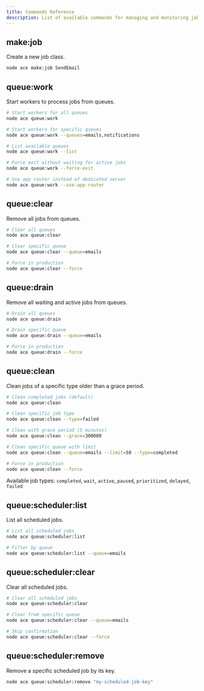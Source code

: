 ```yaml
---
title: Commands Reference
description: List of available commands for managing and monitoring job queues in AdonisJS
---
```


## make:job

Create a new job class.

```bash
node ace make:job SendEmail
```

## queue:work

Start workers to process jobs from queues.

```bash
# Start workers for all queues
node ace queue:work

# Start workers for specific queues
node ace queue:work --queues=emails,notifications

# List available queues
node ace queue:work --list

# Force exit without waiting for active jobs
node ace queue:work --force-exit

# Use app router instead of dedicated server
node ace queue:work --use-app-router
```

## queue:clear

Remove all jobs from queues.

```bash
# Clear all queues
node ace queue:clear

# Clear specific queue
node ace queue:clear --queue=emails

# Force in production
node ace queue:clear --force
```

## queue:drain

Remove all waiting and active jobs from queues.

```bash
# Drain all queues
node ace queue:drain

# Drain specific queue
node ace queue:drain --queue=emails

# Force in production
node ace queue:drain --force
```

## queue:clean

Clean jobs of a specific type older than a grace period.

```bash
# Clean completed jobs (default)
node ace queue:clean

# Clean specific job type
node ace queue:clean --type=failed

# Clean with grace period (5 minutes)
node ace queue:clean --grace=300000

# Clean specific queue with limit
node ace queue:clean --queue=emails --limit=50 --type=completed

# Force in production
node ace queue:clean --force
```

Available job types: `completed`, `wait`, `active`, `paused`, `prioritized`, `delayed`, `failed`

## queue:scheduler:list

List all scheduled jobs.

```bash
# List all scheduled jobs
node ace queue:scheduler:list

# Filter by queue
node ace queue:scheduler:list --queue=emails
```

## queue:scheduler:clear

Clear all scheduled jobs.

```bash
# Clear all scheduled jobs
node ace queue:scheduler:clear

# Clear from specific queue
node ace queue:scheduler:clear --queue=emails

# Skip confirmation
node ace queue:scheduler:clear --force
```

## queue:scheduler:remove

Remove a specific scheduled job by its key.

```bash
node ace queue:scheduler:remove "my-scheduled-job-key"
```

